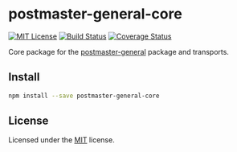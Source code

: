 ﻿# postmaster-general-core
[![MIT License](https://img.shields.io/badge/license-MIT-blue.svg?style=flat-square)](https://github.com/darklordzw/postmaster-general-core/blob/master/LICENSE.md) [![Build Status](https://travis-ci.org/darklordzw/postmaster-general-core.svg?branch=master)](https://travis-ci.org/darklordzw/postmaster-general-core) [![Coverage Status](https://coveralls.io/repos/github/darklordzw/postmaster-general-core/badge.svg?branch=master)](https://coveralls.io/github/darklordzw/postmaster-general-core?branch=master)

Core package for the [postmaster-general][1] package and transports.

## Install

```sh
npm install --save postmaster-general-core
```

## License
Licensed under the [MIT][2] license.

[1]: https://github.com/darklordzw/postmaster-general
[2]: ./LICENSE.md